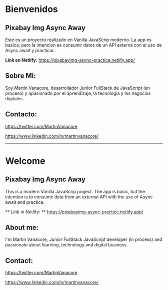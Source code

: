 # Bienvenidos
## Pixabay Img Async Away 

Este es un proyecto realizado en Vanilla JavaScrip moderno. La app es basica, pero la intencion es consumir datos de un API externa con el uso de Async await y practicar.


**Link en Netlify:** https://pixabayimg-async-practice.netlify.app/

## Sobre Mi:
Soy Martin Vanacore, desarrollador Junior FullStack de JavaScript (en proceso) y apasionado por el aprendizaje, la tecnologia y los negocios digitales.

## Contacto:

https://twitter.com/MartinVanacore

https://www.linkedin.com/in/martinvanacore/

---
# Welcome
## Pixabay Img Async Away

This is a modern Vanilla JavaScrip project. The app is basic, but the intention is to consume data from an external API with the use of Async await and practice.


** Link in Netlify: ** https://pixabayimg-async-practice.netlify.app/

## About me:
I'm Martin Vanacore, Junior FullStack JavaScript developer (in process) and passionate about learning, technology and digital business.

## Contact:

https://twitter.com/MartinVanacore

https://www.linkedin.com/in/martinvanacore/
